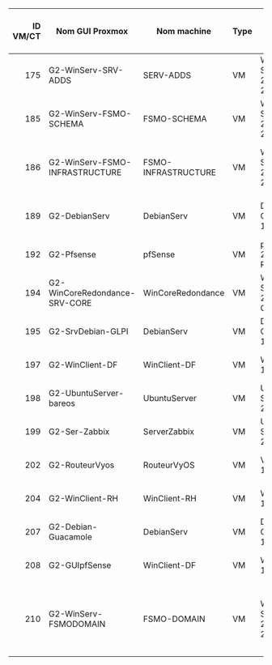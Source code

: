| ID VM/CT | Nom GUI Proxmox                | Nom machine        | Type  | OS                        | Fonction principale                                                                 | vmbr     | IP / CIDR           | Disques (Go) | Espace libre estimé (%) | RAM (Go) | RAM utilisée (%) |
|---------:|-------------------------------|---------------------|-------|----------------------------|--------------------------------------------------------------------------------------|----------|----------------------|---------------|---------------------------|----------|-------------------|
| 175      | G2-WinServ-SRV-ADDS           | SERV-ADDS           | VM    | Windows Server 2022 21H2  | Contrôleur de domaine AD/DNS/DHCP                                                    | vmbr1.90 | 192.168.9.10/24      | 50           | ~28%               | 8        | 72.17             |
| 185      | G2-WinServ-FSMO-SCHEMA        | FSMO-SCHEMA            | VM    | Windows Server 2022 21H2  | FSMO SCHEMA                                                                      | vmbr1.90 | 192.168.9.23/24      | 50           | ~100%                     | 8        | 0.00              |
| 186      | G2-WinServ-FSMO-INFRASTRUCTURE| FSMO-INFRASTRUCTURE | VM    | Windows Server 2022 21H2  | FSMO - Infrastructure (références entre domaines)                                   | vmbr1.90 | 192.168.9.24/24      | 50           | ~30%                | 8        | 62.52             |
| 189      | G2-DebianServ                 | DebianServ          | VM    | Debian GNU/Linux 12       | Serveur réseau général (Web, mail, DNS, etc.)                                       | vmbr1.90 | 192.168.9.26/24      | 32           | ~100%                     | 2        | 0.00              |
| 192      | G2-Pfsense                    | pfSense             | VM    | pfSense 2.6 RELEASE       | Pare-feu / passerelle / VPN                                                          | vmbr100    | 192.168.240.X        | 32           | ~50%                | 2        | 56.33             |
| 194      | G2-WinCoreRedondance-SRV-CORE | WinCoreRedondance   | VM    | Windows Server 2019 Core  | Redondance du contrôleur ADDS                                                        | vmbr1.90 | 192.168.9.25/24      | 50           | 100%                      | 8        | 0.00              |
| 195      | G2-SrvDebian-GLPI             | DebianServ          | VM    | Debian GNU/Linux 12       | Serveur GLPI                                                                         | vmbr1.90 | 192.168.9.26/24      | 32           | ~60%               | 2        | 38.14             |
| 197      | G2-WinClient-DF               | WinClient-DF        | VM    | Windows 10 22H2           | Poste client stratégique DG                                                          | vmbr1.30 | 192.168.3.101/24     | 32           | 100%                      | 8        | 0.00              |
| 198      | G2-UbuntuServer-bareos        | UbuntuServer        | VM    | Ubuntu Server 22.04       | Sauvegardes (bareos)                                                                 | vmbr1.90 | 192.168.9.22/24      | 32           | ~90%                      | 4        | 3.55              |
| 199      | G2-Ser-Zabbix                 | ServerZabbix        | VM    | Ubuntu Server 24.04       | Supervision Zabbix                                                                   | vmbr1.90 | 192.168.9.23/24      | 64           | 100%                      | 4        | 0.00              |
| 202      | G2-RouteurVyos                | RouteurVyOS         | VM    | VyOS 1.1.8                 | Routeur inter-VLAN, firewall, NAT                                                    | vmbr22   | 192.168.1.1/24       | 32           | 50%                 | 4        | 5.36              |
| 204      | G2-WinClient-RH               | WinClient-RH        | VM    | Windows 10 22H2           | Poste client RH (paie, employés)                                                     | vmbr1.20 | 192.168.2.101/24     | 32           | 100%                      | 8        | 0.00              |
| 207      | G2-Debian-Guacamole           | DebianServ          | VM    | Debian GNU/Linux 12       | Accès distant via Guacamole                                                          | vmbr1.90 | 192.168.9.26/24      | 32           | 100%                      | 3        | 0.00              |
| 208      | G2-GUIpfSense                 | WinClient-DF        | VM    | Windows 10 22H2           | Client GUI pour config pfSense                                                         | vmbr1.30 | 192.168.3.101/24     | 32           | ~20%                      | 8        | 84.53             |
| 210      | G2-WinServ-FSMODOMAIN         | FSMO-DOMAIN            | VM    | Windows Server 2022 21H2  | FSMO - Domain Naming Master (doublon FSMO-PDC probable)                             | vmbr1.90 | 192.168.9.23/24      | 50           | 100%                      | 8        | 0.00              |
